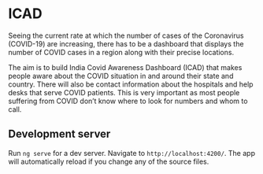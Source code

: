 # ICAD

Seeing the current rate at which the number of cases of the Coronavirus (COVID-19) are increasing, there has to be a dashboard that displays the number of COVID cases in a region along with their precise locations. 

The aim is to build India Covid Awareness Dashboard (ICAD) that makes people aware about the COVID situation in and around their state and country. There will also be contact information about the hospitals and help desks that serve COVID patients. This is very important as most people suffering from COVID don’t know where to look for numbers and whom to call.

## Development server

Run `ng serve` for a dev server. Navigate to `http://localhost:4200/`. The app will automatically reload if you change any of the source files.
